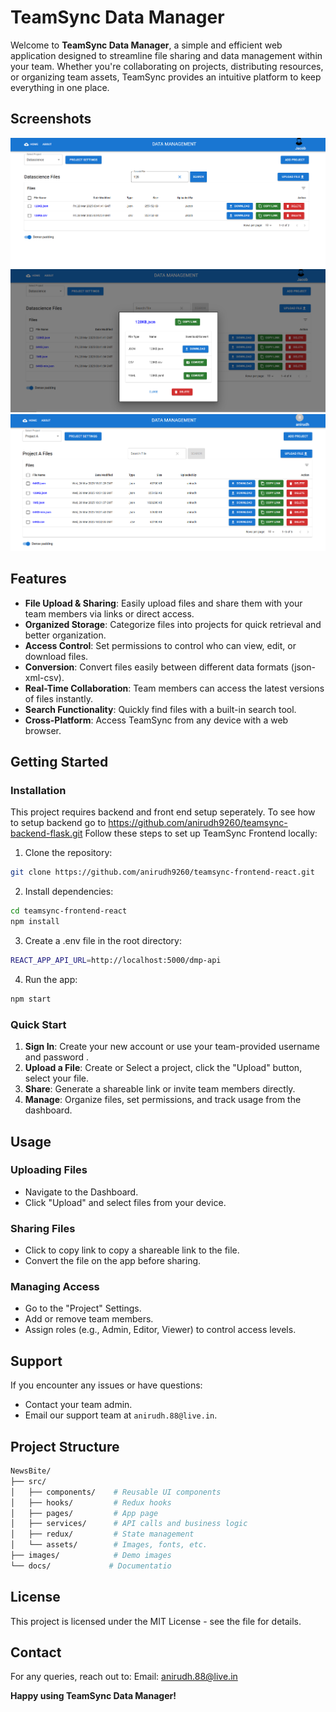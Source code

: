 
# TeamSync Data Manager

Welcome to **TeamSync Data Manager**, a simple and efficient web application designed to streamline file sharing and data management within your team. Whether you're collaborating on projects, distributing resources, or organizing team assets, TeamSync provides an intuitive platform to keep everything in one place.

## Screenshots
![Demo Image 2](demo_images/ts-demo-2.png)
![Demo Image 3](demo_images/ts-demo-3.png)
![Demo Image 1](demo_images/ts-demo-1.png)

## Features

- **File Upload & Sharing**: Easily upload files and share them with your team members via links or direct access.
- **Organized Storage**: Categorize files into projects for quick retrieval and better organization.
- **Access Control**: Set permissions to control who can view, edit, or download files.
- **Conversion**: Convert files easily between different data formats (json-xml-csv).
- **Real-Time Collaboration**: Team members can access the latest versions of files instantly.
- **Search Functionality**: Quickly find files with a built-in search tool.
- **Cross-Platform**: Access TeamSync from any device with a web browser.

## Getting Started


### Installation
This project requires backend and front end setup seperately. To see how to setup backend go to https://github.com/anirudh9260/teamsync-backend-flask.git
Follow these steps to set up TeamSync Frontend locally:

1. Clone the repository:
```bash
git clone https://github.com/anirudh9260/teamsync-frontend-react.git

```

2. Install dependencies:
```bash
cd teamsync-frontend-react
npm install
```

3. Create a .env file in the root directory:
```bash
REACT_APP_API_URL=http://localhost:5000/dmp-api
```

4. Run the app:
```bash
npm start
```

### Quick Start
1. **Sign In**: Create your new account or use your team-provided username and password .
2. **Upload a File**: Create or Select a project, click the "Upload" button, select your file.
3. **Share**: Generate a shareable link or invite team members directly.
4. **Manage**: Organize files, set permissions, and track usage from the dashboard.

## Usage

### Uploading Files
- Navigate to the Dashboard.
- Click "Upload" and select files from your device.

### Sharing Files
- Click to copy link to copy a shareable link to the file.
- Convert the file on the app before sharing.


### Managing Access
- Go to the "Project" Settings.
- Add or remove team members.
- Assign roles (e.g., Admin, Editor, Viewer) to control access levels.

## Support

If you encounter any issues or have questions:
- Contact your team admin.
- Email our support team at `anirudh.88@live.in`.


## Project Structure
```bash
NewsBite/
├── src/
│   ├── components/    # Reusable UI components
│   ├── hooks/         # Redux hooks
│   ├── pages/         # App page
│   ├── services/      # API calls and business logic
│   ├── redux/         # State management
│   └── assets/        # Images, fonts, etc.
├── images/            # Demo images
└── docs/             # Documentatio
```


## License
This project is licensed under the MIT License - see the  file for details.

## Contact
For any queries, reach out to:
Email: anirudh.88@live.in


**Happy using TeamSync Data Manager!**